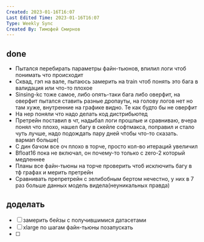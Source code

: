 ```yaml
---
Created: 2023-01-16T16:07
Last Edited Time: 2023-01-16T16:07
Type: Weekly Sync
Created By: Тимофей Смирнов
---
```

## done

- Пытался перебирать параметры файн-тьюнов, впилил логи чтоб понимать что происходит
- Сквад, гэп на вале, пытаюсь замерить на train чтоб понять это бага в валидация или что-то плохое
- Sinsing-kc тоже самое, либо опять-таки бага либо оверфит, на оверфит пытался ставить разные дропауты, на голову логов нет но там хуже, внутренние на графике видно. Те как будто бы не оверфит
- На нер поняли что надо делать код дистрибьютед
- Претрейн поставил в чт, надыбал логи прошлые и сравниваю, вчера понял что плохо, нашел багу в скейле софтмакса, поправил и стало чуть лучше, надо подождать пару дней чтобы что-то сказать. вармап больше(
- С дин бачом все оч плохо в торче, просто кол-во итераций увеличил
- Bfloat16 пока не включал, он почему-то только с zero-2 который медленнее
- Планы все файн-тьюны на торче проверить чтоб исключить багу в тф графах и мерить претрейн
- Сравнивать препретрейн с зелибобным бертом нечестно, у них в 7 раз больше данных модель видела(неуникальных правда)

## доделать

- [ ] замерить бейзы с получившимися датасетами
- [ ] xlarge по шагам файн-тьюны позапускать
- [ ]